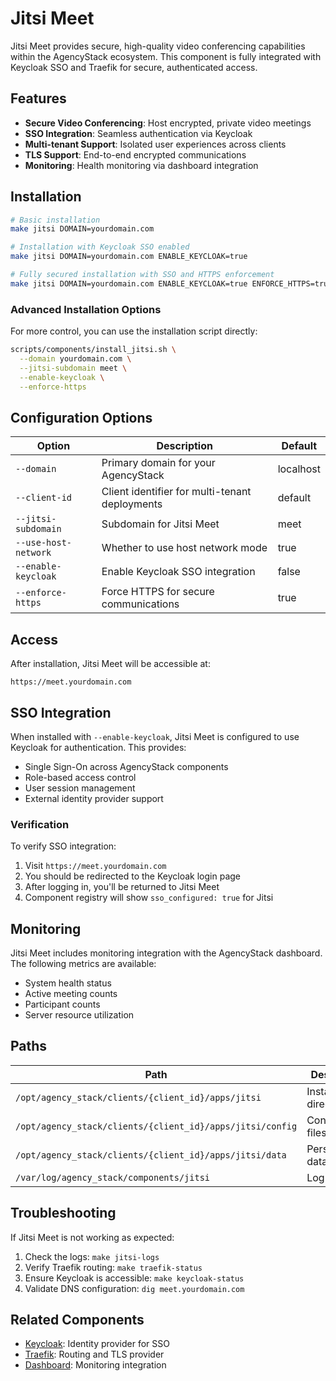 # Jitsi Meet

Jitsi Meet provides secure, high-quality video conferencing capabilities within the AgencyStack ecosystem. This component is fully integrated with Keycloak SSO and Traefik for secure, authenticated access.

## Features

- **Secure Video Conferencing**: Host encrypted, private video meetings
- **SSO Integration**: Seamless authentication via Keycloak
- **Multi-tenant Support**: Isolated user experiences across clients
- **TLS Support**: End-to-end encrypted communications
- **Monitoring**: Health monitoring via dashboard integration

## Installation

```bash
# Basic installation
make jitsi DOMAIN=yourdomain.com

# Installation with Keycloak SSO enabled
make jitsi DOMAIN=yourdomain.com ENABLE_KEYCLOAK=true

# Fully secured installation with SSO and HTTPS enforcement
make jitsi DOMAIN=yourdomain.com ENABLE_KEYCLOAK=true ENFORCE_HTTPS=true
```

### Advanced Installation Options

For more control, you can use the installation script directly:

```bash
scripts/components/install_jitsi.sh \
  --domain yourdomain.com \
  --jitsi-subdomain meet \
  --enable-keycloak \
  --enforce-https
```

## Configuration Options

| Option | Description | Default |
|--------|-------------|---------|
| `--domain` | Primary domain for your AgencyStack | localhost |
| `--client-id` | Client identifier for multi-tenant deployments | default |
| `--jitsi-subdomain` | Subdomain for Jitsi Meet | meet |
| `--use-host-network` | Whether to use host network mode | true |
| `--enable-keycloak` | Enable Keycloak SSO integration | false |
| `--enforce-https` | Force HTTPS for secure communications | true |

## Access

After installation, Jitsi Meet will be accessible at:

```
https://meet.yourdomain.com
```

## SSO Integration

When installed with `--enable-keycloak`, Jitsi Meet is configured to use Keycloak for authentication. This provides:

- Single Sign-On across AgencyStack components
- Role-based access control
- User session management
- External identity provider support

### Verification

To verify SSO integration:

1. Visit `https://meet.yourdomain.com`
2. You should be redirected to the Keycloak login page
3. After logging in, you'll be returned to Jitsi Meet
4. Component registry will show `sso_configured: true` for Jitsi

## Monitoring

Jitsi Meet includes monitoring integration with the AgencyStack dashboard. The following metrics are available:

- System health status
- Active meeting counts 
- Participant counts
- Server resource utilization

## Paths

| Path | Description |
|------|-------------|
| `/opt/agency_stack/clients/{client_id}/apps/jitsi` | Installation directory |
| `/opt/agency_stack/clients/{client_id}/apps/jitsi/config` | Configuration files |
| `/opt/agency_stack/clients/{client_id}/apps/jitsi/data` | Persistent data |
| `/var/log/agency_stack/components/jitsi` | Log files |

## Troubleshooting

If Jitsi Meet is not working as expected:

1. Check the logs: `make jitsi-logs`
2. Verify Traefik routing: `make traefik-status`
3. Ensure Keycloak is accessible: `make keycloak-status`
4. Validate DNS configuration: `dig meet.yourdomain.com`

## Related Components

- [Keycloak](keycloak.md): Identity provider for SSO
- [Traefik](traefik.md): Routing and TLS provider
- [Dashboard](dashboard.md): Monitoring integration
